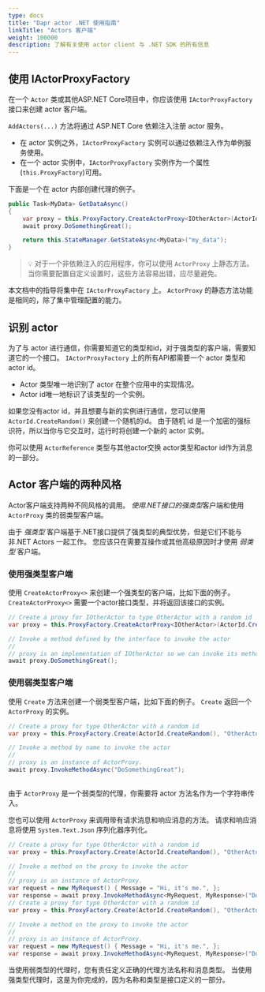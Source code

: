 ```yaml
---
type: docs
title: "Dapr actor .NET 使用指南"
linkTitle: "Actors 客户端"
weight: 100000
description: 了解有关使用 actor client 与 .NET SDK 的所有信息
---
```


## 使用 IActorProxyFactory

在一个 `Actor` 类或其他ASP.NET Core项目中，你应该使用 `IActorProxyFactory` 接口来创建 actor 客户端。

`AddActors(...)` 方法将通过 ASP.NET Core 依赖注入注册 actor 服务。

- 在 actor 实例之外，`IActorProxyFactory` 实例可以通过依赖注入作为单例服务使用。
- 在一个 actor 实例中，`IActorProxyFactory` 实例作为一个属性(`this.ProxyFactory`)可用。

下面是一个在 actor 内部创建代理的例子。

```csharp
public Task<MyData> GetDataAsync()
{
    var proxy = this.ProxyFactory.CreateActorProxy<IOtherActor>(ActorId.CreateRandom(), "OtherActor");
    await proxy.DoSomethingGreat();

    return this.StateManager.GetStateAsync<MyData>("my_data");
}
```

> 💡 对于一个非依赖注入的应用程序，你可以使用 `ActorProxy` 上静态方法。 当你需要配置自定义设置时，这些方法容易出错，应尽量避免。

本文档中的指导将集中在 `IActorProxyFactory` 上。 `ActorProxy` 的静态方法功能是相同的，除了集中管理配置的能力。

## 识别 actor

为了与 actor 进行通信，你需要知道它的类型和id，对于强类型的客户端，需要知道它的一个接口。 `IActorProxyFactory` 上的所有API都需要一个 actor 类型和 actor id。

- Actor 类型唯一地识别了 actor 在整个应用中的实现情况。
- Actor id唯一地标识了该类型的一个实例。

如果您没有actor id，并且想要与新的实例进行通信，您可以使用 `ActorId.CreateRandom()` 来创建一个随机的id。 由于随机 id 是一个加密的强标识符，所以当你与它交互时，运行时将创建一个新的 actor 实例。

你可以使用 `ActorReference` 类型与其他actor交换 actor类型和actor id作为消息的一部分。

## Actor 客户端的两种风格

Actor客户端支持两种不同风格的调用。 *使用.NET接口的强类型*客户端和使用 `ActorProxy` 类的弱类型</em>客户端。

由于 *强类型* 客户端基于.NET接口提供了强类型的典型优势，但是它们不能与非.NET Actors 一起工作。 您应该只在需要互操作或其他高级原因时才使用 *弱类型* 客户端。

### 使用强类型客户端

使用 `CreateActorProxy<>` 来创建一个强类型的客户端，比如下面的例子。 `CreateActorProxy<>` 需要一个actor接口类型，并将返回该接口的实例。

```csharp
// Create a proxy for IOtherActor to type OtherActor with a random id
var proxy = this.ProxyFactory.CreateActorProxy<IOtherActor>(ActorId.CreateRandom(), "OtherActor");

// Invoke a method defined by the interface to invoke the actor
//
// proxy is an implementation of IOtherActor so we can invoke its methods directly
await proxy.DoSomethingGreat();
```

### 使用弱类型客户端

使用 `Create` 方法来创建一个弱类型客户端，比如下面的例子。 `Create` 返回一个 `ActorProxy` 的实例。

```csharp
// Create a proxy for type OtherActor with a random id
var proxy = this.ProxyFactory.Create(ActorId.CreateRandom(), "OtherActor");

// Invoke a method by name to invoke the actor
//
// proxy is an instance of ActorProxy.
await proxy.InvokeMethodAsync("DoSomethingGreat");
 
```

由于 `ActorProxy` 是一个弱类型的代理，你需要将 actor 方法名作为一个字符串传入。

您也可以使用 `ActorProxy` 来调用带有请求消息和响应消息的方法。 请求和响应消息将使用 `System.Text.Json` 序列化器序列化。

```csharp
// Create a proxy for type OtherActor with a random id
var proxy = this.ProxyFactory.Create(ActorId.CreateRandom(), "OtherActor");

// Invoke a method on the proxy to invoke the actor
//
// proxy is an instance of ActorProxy.
var request = new MyRequest() { Message = "Hi, it's me.", };
var response = await proxy.InvokeMethodAsync<MyRequest, MyResponse>("DoSomethingGreat", request);
// Create a proxy for type OtherActor with a random id
var proxy = this.ProxyFactory.Create(ActorId.CreateRandom(), "OtherActor");

// Invoke a method on the proxy to invoke the actor
//
// proxy is an instance of ActorProxy.
var request = new MyRequest() { Message = "Hi, it's me.", };
var response = await proxy.InvokeMethodAsync<MyRequest, MyResponse>("DoSomethingGreat", request);
```

当使用弱类型的代理时，您有责任定义正确的代理方法名称和消息类型。 当使用强类型代理时，这是为你完成的，因为名称和类型是接口定义的一部分。
